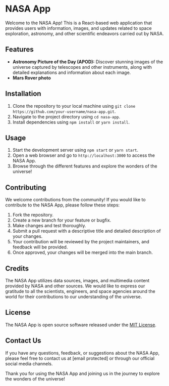 # NASA App

Welcome to the NASA App! This is a React-based web application that provides users with information, images, and updates related to space exploration, astronomy, and other scientific endeavors carried out by NASA.

## Features

- **Astronomy Picture of the Day (APOD):** Discover stunning images of the universe captured by telescopes and other instruments, along with detailed explanations and information about each image.
- **Mars Rover photo**

## Installation

1. Clone the repository to your local machine using `git clone https://github.com/your-username/nasa-app.git`.
2. Navigate to the project directory using `cd nasa-app`.
3. Install dependencies using `npm install` or `yarn install`.

## Usage

1. Start the development server using `npm start` or `yarn start`.
2. Open a web browser and go to `http://localhost:3000` to access the NASA App.
3. Browse through the different features and explore the wonders of the universe!

## Contributing

We welcome contributions from the community! If you would like to contribute to the NASA App, please follow these steps:

1. Fork the repository.
2. Create a new branch for your feature or bugfix.
3. Make changes and test thoroughly.
4. Submit a pull request with a descriptive title and detailed description of your changes.
5. Your contribution will be reviewed by the project maintainers, and feedback will be provided.
6. Once approved, your changes will be merged into the main branch.

## Credits

The NASA App utilizes data sources, images, and multimedia content provided by NASA and other sources. We would like to express our gratitude to all the scientists, engineers, and space agencies around the world for their contributions to our understanding of the universe.

## License

The NASA App is open source software released under the [MIT License](LICENSE).

## Contact Us

If you have any questions, feedback, or suggestions about the NASA App, please feel free to contact us at [email protected] or through our official social media channels.

Thank you for using the NASA App and joining us in the journey to explore the wonders of the universe!
